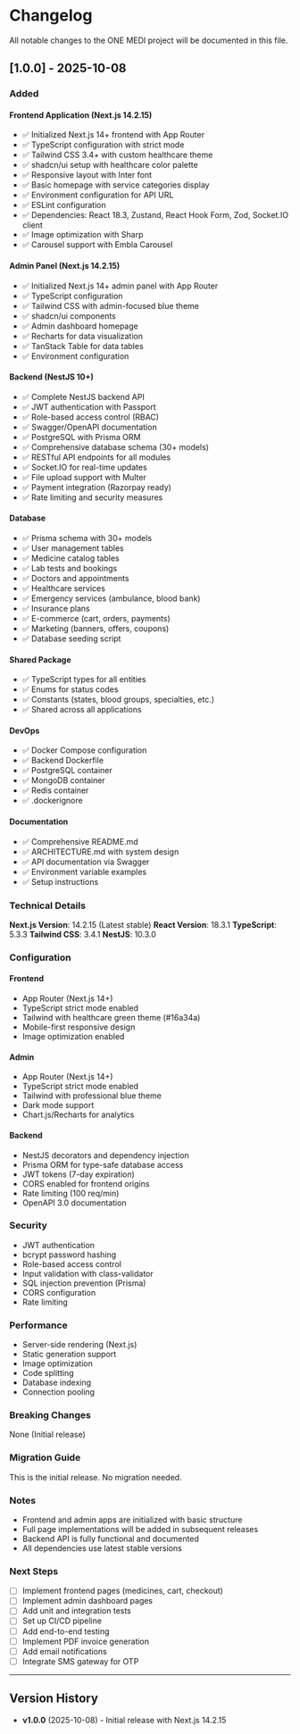# Changelog

All notable changes to the ONE MEDI project will be documented in this file.

## [1.0.0] - 2025-10-08

### Added

#### Frontend Application (Next.js 14.2.15)
- ✅ Initialized Next.js 14+ frontend with App Router
- ✅ TypeScript configuration with strict mode
- ✅ Tailwind CSS 3.4+ with custom healthcare theme
- ✅ shadcn/ui setup with healthcare color palette
- ✅ Responsive layout with Inter font
- ✅ Basic homepage with service categories display
- ✅ Environment configuration for API URL
- ✅ ESLint configuration
- ✅ Dependencies: React 18.3, Zustand, React Hook Form, Zod, Socket.IO client
- ✅ Image optimization with Sharp
- ✅ Carousel support with Embla Carousel

#### Admin Panel (Next.js 14.2.15)
- ✅ Initialized Next.js 14+ admin panel with App Router
- ✅ TypeScript configuration
- ✅ Tailwind CSS with admin-focused blue theme
- ✅ shadcn/ui components
- ✅ Admin dashboard homepage
- ✅ Recharts for data visualization
- ✅ TanStack Table for data tables
- ✅ Environment configuration

#### Backend (NestJS 10+)
- ✅ Complete NestJS backend API
- ✅ JWT authentication with Passport
- ✅ Role-based access control (RBAC)
- ✅ Swagger/OpenAPI documentation
- ✅ PostgreSQL with Prisma ORM
- ✅ Comprehensive database schema (30+ models)
- ✅ RESTful API endpoints for all modules
- ✅ Socket.IO for real-time updates
- ✅ File upload support with Multer
- ✅ Payment integration (Razorpay ready)
- ✅ Rate limiting and security measures

#### Database
- ✅ Prisma schema with 30+ models
- ✅ User management tables
- ✅ Medicine catalog tables
- ✅ Lab tests and bookings
- ✅ Doctors and appointments
- ✅ Healthcare services
- ✅ Emergency services (ambulance, blood bank)
- ✅ Insurance plans
- ✅ E-commerce (cart, orders, payments)
- ✅ Marketing (banners, offers, coupons)
- ✅ Database seeding script

#### Shared Package
- ✅ TypeScript types for all entities
- ✅ Enums for status codes
- ✅ Constants (states, blood groups, specialties, etc.)
- ✅ Shared across all applications

#### DevOps
- ✅ Docker Compose configuration
- ✅ Backend Dockerfile
- ✅ PostgreSQL container
- ✅ MongoDB container
- ✅ Redis container
- ✅ .dockerignore

#### Documentation
- ✅ Comprehensive README.md
- ✅ ARCHITECTURE.md with system design
- ✅ API documentation via Swagger
- ✅ Environment variable examples
- ✅ Setup instructions

### Technical Details

**Next.js Version**: 14.2.15 (Latest stable)
**React Version**: 18.3.1
**TypeScript**: 5.3.3
**Tailwind CSS**: 3.4.1
**NestJS**: 10.3.0

### Configuration

#### Frontend
- App Router (Next.js 14+)
- TypeScript strict mode enabled
- Tailwind with healthcare green theme (#16a34a)
- Mobile-first responsive design
- Image optimization enabled

#### Admin
- App Router (Next.js 14+)
- TypeScript strict mode enabled
- Tailwind with professional blue theme
- Dark mode support
- Chart.js/Recharts for analytics

#### Backend
- NestJS decorators and dependency injection
- Prisma ORM for type-safe database access
- JWT tokens (7-day expiration)
- CORS enabled for frontend origins
- Rate limiting (100 req/min)
- OpenAPI 3.0 documentation

### Security
- JWT authentication
- bcrypt password hashing
- Role-based access control
- Input validation with class-validator
- SQL injection prevention (Prisma)
- CORS configuration
- Rate limiting

### Performance
- Server-side rendering (Next.js)
- Static generation support
- Image optimization
- Code splitting
- Database indexing
- Connection pooling

### Breaking Changes
None (Initial release)

### Migration Guide
This is the initial release. No migration needed.

### Notes
- Frontend and admin apps are initialized with basic structure
- Full page implementations will be added in subsequent releases
- Backend API is fully functional and documented
- All dependencies use latest stable versions

### Next Steps
- [ ] Implement frontend pages (medicines, cart, checkout)
- [ ] Implement admin dashboard pages
- [ ] Add unit and integration tests
- [ ] Set up CI/CD pipeline
- [ ] Add end-to-end testing
- [ ] Implement PDF invoice generation
- [ ] Add email notifications
- [ ] Integrate SMS gateway for OTP

---

## Version History

- **v1.0.0** (2025-10-08) - Initial release with Next.js 14.2.15
